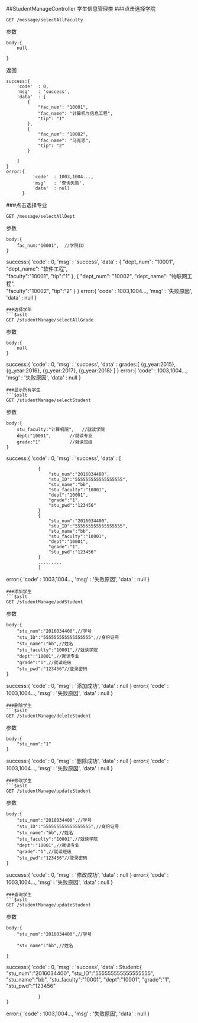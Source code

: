 ##StudentManageController 学生信息管理类
###点击选择学院
```$xslt
GET /message/selectAllFaculty
```
参数
```$xslt
body:{
	null
   
}
```
返回
```
success:{
    'code'  : 0,
    'msg'   : 'success',
    'data'  : [
        {
            "fac_num": "10001",
            "fac_name": "计算机与信息工程",
            "tip": "1"
        },
        {
            "fac_num": "10002",
            "fac_name": "马克思",
            "tip": "2"
        }
        
    ]
}
error:{
          'code'  : 1003,1004...,
          'msg'   : '查询失败',
          'data'  : null
      }
```
###点击选择专业
```$xslt
GET /message/selectAllDept
```
参数
```$xslt
body:{
	fac_num:"10001",  //学院ID
}
```
success:{
    'code'  : 0,
    'msg'   : 'success',
    'data'  :  {
					"dept_num": "10001",
					"dept_name": "软件工程",    
					"faculty":"10001",
					"tip":"1"
				},
				{
					"dept_num": "10002",
					"dept_name": "物联网工程",    
					"faculty":"10002",
					"tip":"2"
				}
}
error:{
          'code'  : 1003,1004...,
          'msg'   : '失败原因',
          'data'  : null
      }
```
###选择学年
```$xslt
GET /studentManage/selectAllGrade
```
参数
```$xslt
body:{
	null
}
```
success:{
    'code'  : 0,
    'msg'   : 'success',
    'data'  :  grades:[
						{g_year:2015},
						{g_year:2016},
						{g_year:2017},
						{g_year:2018}
					  ]
}
error:{
          'code'  : 1003,1004...,
          'msg'   : '失败原因',
          'data'  : null
      }
```
###显示所有学生
```$xslt
GET /studentManage/selectStudent
```
参数
```$xslt
body:{
	stu_faculty:"计算机院",   //就读学院
	dept:"10001",       //就读专业
	grade:"1"			//就读班级
}
```
success:{
    'code'  : 0,
    'msg'   : 'success',
    'data'  :  [
				
				{
					"stu_num":"2016034400",
					"stu_ID":"555555555555555555",
					"stu_name":"bb",
					"stu_faculty":"10001",
					"dept":"10001",
					"grade":"1",
					"stu_pwd":"123456"
				}
				{
					"stu_num":"2016034400",
					"stu_ID":"555555555555555555",
					"stu_name":"bb",
					"stu_faculty":"10001",
					"dept":"10001",
					"grade":"1",
					"stu_pwd":"123456"
				}
				.........
				]
error:{
          'code'  : 1003,1004...,
          'msg'   : '失败原因',
          'data'  : null
      }
```
###添加学生
```$xslt
GET /studentManage/addStudent
```
参数
```$xslt
body:{
	"stu_num":"2016034400",//学号
	"stu_ID":"555555555555555555",//身份证号
	"stu_name":"bb",//姓名
	"stu_faculty":"10001",//就读学院
	"dept":"10001",//就读专业
	"grade":"1",//就读班级
	"stu_pwd":"123456"//登录密码
}
```
success:{
    'code'  : 0,
    'msg'   : '添加成功',
    'data'  : null 
	}
error:{
          'code'  : 1003,1004...,
          'msg'   : '失败原因',
          'data'  : null
      }
```
###删除学生
```$xslt
GET /studentManage/deleteStudent
```
参数
```$xslt
body:{
	"stu_num":"1"
}
```
success:{
    'code'  : 0,
    'msg'   : '删除成功',
    'data'  : null 
	}
error:{
          'code'  : 1003,1004...,
          'msg'   : '失败原因',
          'data'  : null
      }
```
###修改学生
```$xslt
GET /studentManage/updateStudent
```
参数
```$xslt
body:{
	"stu_num":"2016034400",//学号
	"stu_ID":"555555555555555555",//身份证号
	"stu_name":"bb",//姓名
	"stu_faculty":"10001",//就读学院
	"dept":"10001",//就读专业
	"grade":"1",//就读班级
	"stu_pwd":"123456"//登录密码
}
```
success:{
    'code'  : 0,
    'msg'   : '修改成功',
    'data'  : null 
	}
error:{
          'code'  : 1003,1004...,
          'msg'   : '失败原因',
          'data'  : null
      }
```
###查询学生
```$xslt
GET /studentManage/updateStudent
```
参数
```$xslt
body:{
	"stu_num":"2016034400",//学号
	
	"stu_name":"bb",//姓名
	
}
```
success:{
    'code'  : 0,
    'msg'   : 'success',
    'data'  : Student:{
				"stu_num":"2016034400",
				"stu_ID":"555555555555555555",
				"stu_name":"bb",
				"stu_faculty":"10001",
				"dept":"10001",
				"grade":"1",
				"stu_pwd":"123456"
	
				} 
	}
error:{
          'code'  : 1003,1004...,
          'msg'   : '失败原因',
          'data'  : null
      }
```